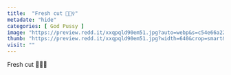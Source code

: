 ```yaml
---
title:  "Fresh cut 🤳💇‍♀️"
metadate: "hide"
categories: [ God Pussy ]
image: "https://preview.redd.it/xxqpqld90em51.jpg?auto=webp&s=c54e66a22ed9db8181f46631900b788aadb1b147"
thumb: "https://preview.redd.it/xxqpqld90em51.jpg?width=640&crop=smart&auto=webp&s=28fd150dad487bd02ec9f1e63d5563cfd50c9696"
visit: ""
---
```

Fresh cut 🤳💇‍♀️
